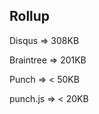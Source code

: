 ##  Rollup

Disqus => 308KB <!-- .element: class="fragment" -->

Braintree => 201KB <!-- .element: class="fragment" -->

Punch => < 50KB <!-- .element: class="fragment" -->

punch.js => < 20KB <!-- .element: class="fragment" -->
